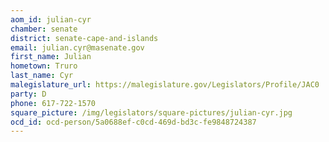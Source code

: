 ```yaml
---
aom_id: julian-cyr
chamber: senate
district: senate-cape-and-islands
email: julian.cyr@masenate.gov
first_name: Julian
hometown: Truro
last_name: Cyr
malegislature_url: https://malegislature.gov/Legislators/Profile/JAC0
party: D
phone: 617-722-1570
square_picture: /img/legislators/square-pictures/julian-cyr.jpg
ocd_id: ocd-person/5a0688ef-c0cd-469d-bd3c-fe9848724387
---
```

